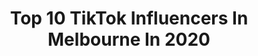 ---
title: Top 10 TikTok Influencers In Melbourne In 2020
description: >-
  Find top TikTok influencers in Melbourne in 2020. Most popular hashtags: #duet #gotthisforyou #withmyfamily #tiktokcovers.
platform: TikTok
profiles:
  - username: "hilisalisa"
    fullname: >-
      Lisa
    location: "Australia"
    followers: 3556
    engagement: 623
    commentsToLikes: 0.087957
    id: ck8z8gsuyu23l0j78l3ku7vev
    verified: false
    hashtags: "#hoopsathome, #asianmum, #tiktokvietnam, #dancing"
  - username: "bindi.jatt"
    fullname: >-
      bindi Jatt
    location: "Australia"
    followers: 36174
    engagement: 399
    commentsToLikes: 0.036596
    id: ck81t0gk4uhue0j780kv3cuog
    verified: false
    hashtags: "#ilovemymother, #acting, #mountain, #chyrsler"
  - username: "sonusivia5"
    fullname: >-
      Sonu Sivia
    location: "Australia"
    followers: 111663
    engagement: 805
    commentsToLikes: 0.010466
    id: ck81t0ce8ugz50j785wh21297
    verified: false
    hashtags: "#tired, #crane, #brokenpipe, #upset"
  - username: "sandhuz__avi"
    fullname: >-
      Sandhuz avi 
    location: "Australia"
    followers: 32797
    engagement: 260
    commentsToLikes: 0.021152
    id: ck81t0o9iujh20j781k09umkh
    verified: false
    hashtags: "#photomagic, #magic, #sukhakahlwan, #surrey"
  - username: "tahls.ajw"
    fullname: >-
      Tahlia Ward
    location: "Australia"
    followers: 112378
    engagement: 2167
    commentsToLikes: 0.064902
    id: ck9m4hzgnkduf0j78oihgyoxs
    verified: false
    hashtags: "#jojopose, #aussiethings, #jojo, #littlethings"
  - username: "harry_teeee"
    fullname: >-
      Harry Taylor
    location: "Australia"
    followers: 10795
    engagement: 1168
    commentsToLikes: 0.080835
    id: ck8ttsoyts4a20j781ho0b26p
    verified: false
    hashtags: "#react, #keepingactive, #retailtherapy, #leapday"
  - username: "preetkaur.sandhu"
    fullname: >-
      Preet Kaur
    location: "Australia"
    followers: 220897
    engagement: 1303
    commentsToLikes: 0.036994
    id: ck81t0rk4uka00j7892evpdwl
    verified: false
    hashtags: "#longdistance, #tiktokcovers, #songonfire, #redrose"
  - username: "julianjoseduarte"
    fullname: >-
      JulianJoseDuarte
    location: "Australia"
    followers: 37072
    engagement: 1585
    commentsToLikes: 0.038181
    id: ck8qhj5rd56sc0j78icv7quy7
    verified: false
    hashtags: "#duet, #foryou, #fyp"
  - username: "thesmeds"
    fullname: >-
      Becca Smedley 
    location: "Australia"
    followers: 87061
    engagement: 1701
    commentsToLikes: 0.024179
    id: ckacukpdrjbky0i782p8idg1h
    verified: false
    hashtags: "#clown, #90dayfiance, #gotthisforyou, #aisfor"
  - username: "claudiashaw"
    fullname: >-
      Claudia Shaw
    location: "Australia"
    followers: 204599
    engagement: 2368
    commentsToLikes: 0.007661
    id: ck83wwvg8mmjf0j7878hvhb8l
    verified: false
    hashtags: "#inthecrowd"
---